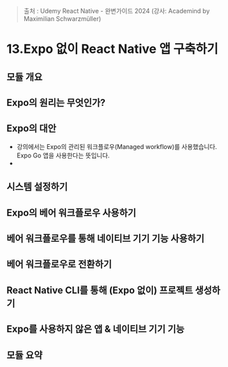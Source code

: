 > 출처 : Udemy React Native - 완변가이드 2024 (강사: Academind by Maximilian Schwarzmüller)

# 13.Expo 없이 React Native 앱 구축하기
## 모듈 개요

## Expo의 원리는 무엇인가?

## Expo의 대안
- 강의에서는 Expo의 관리된 워크플로우(Managed workflow)를 사용했습니다. Expo Go 앱을 사용한다는 뜻입니다.
- 
## 시스템 설정하기

## Expo의 베어 워크플로우 사용하기

## 베어 워크플로우를 통해 네이티브 기기 기능 사용하기

## 베어 워크플로우로 전환하기

## React Native CLI를 통해 (Expo 없이) 프로젝트 생성하기

## Expo를 사용하지 않은 앱 & 네이티브 기기 기능

## 모듈 요약
